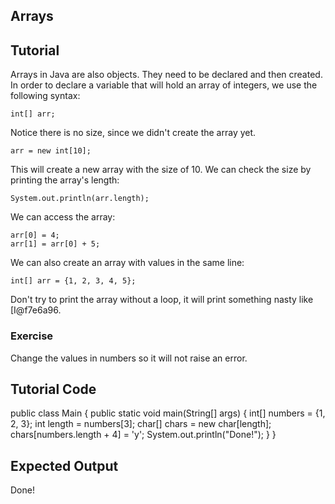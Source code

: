 Arrays
------

Tutorial
--------

Arrays in Java are also objects. They need to be declared and then created.
In order to declare a variable that will hold an array of integers, we use the following syntax:

    int[] arr;

Notice there is no size, since we didn't create the array yet.

    arr = new int[10];

This will create a new array with the size of 10. We can check the size by printing the array's length:

    System.out.println(arr.length);

We can access the array:

    arr[0] = 4;
    arr[1] = arr[0] + 5;

We can also create an array with values in the same line:

    int[] arr = {1, 2, 3, 4, 5};

Don't try to print the array without a loop, it will print something nasty like [I@f7e6a96.

### Exercise

Change the values in numbers so it will not raise an error.

Tutorial Code
-------------

public class Main {
    public static void main(String[] args) {
        int[] numbers = {1, 2, 3};
        int length = numbers[3];
        char[] chars = new char[length];
        chars[numbers.length + 4] = 'y';
        System.out.println("Done!");
    }
}

Expected Output
---------------

Done!